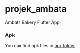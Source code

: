 # projek_ambata

Ambata Bakery Flutter App

### Apk
You can find apk files in [apk folder](https://github.com/actiangent/AmbataApp/tree/main/apk)